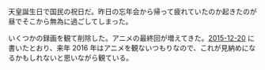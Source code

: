 天皇誕生日で国民の祝日だ。昨日の忘年会から帰って疲れていたのか起きたのが昼でそこから無為に過ごしてしまった。

いくつかの録画を観て削除した。アニメの最終回が増えてきた。[2015-12-20][] に書いたとおり、来年 2016 年はアニメを観ないつもりなので、これが見納めになるかもしれないと思いながら観ている。

[2015-12-20]: http://blog.bouzuya.net/2015/12/20/
